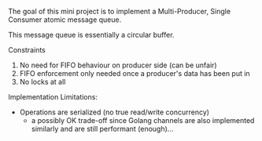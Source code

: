 The goal of this mini project is to implement a Multi-Producer, Single Consumer atomic message queue.

This message queue is essentially a circular buffer.

Constraints
1. No need for FIFO behaviour on producer side (can be unfair)
2. FIFO enforcement only needed once a producer's data has been put in
3. No locks at all

Implementation Limitations:
- Operations are serialized (no true read/write concurrency)
  - a possibly OK trade-off since Golang channels are also implemented similarly and are still performant (enough)...